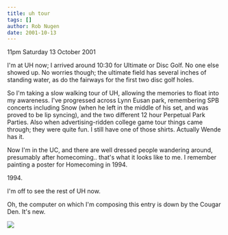 ```yaml
---
title: uh tour
tags: []
author: Rob Nugen
date: 2001-10-13
---
```


<p class=date>11pm Saturday 13 October 2001</p>

<p>I'm at UH now; I arrived around 10:30 for Ultimate
or Disc Golf.  No one else showed up.  No worries
though; the ultimate field has several inches of
standing water, as do the fairways for the first two
disc golf holes.</p>

<p>So I'm taking a slow walking tour of UH, allowing
the memories to float into my awareness.  I've
progressed across Lynn Eusan park, remembering SPB
concerts including Snow (when he left in the middle of
his set, and was proved to be lip syncing), and the
two different 12 hour Perpetual Park Parties.  Also
when advertising-ridden college game tour things came
through; they were quite fun.  I still have one of
those shirts. Actually Wende has it.</p>

<p>Now I'm in the UC, and there are well dressed
people wandering around, presumably after homecoming..
 that's what it looks like to me.  I remember painting
a poster for Homecoming in 1994.</p>

<p>1994.</p>

<p>I'm off to see the rest of UH now.</p>

<p>Oh, the computer on which I'm composing this entry
is down by the Cougar Den.  It's new.</p>

<p><img src="/images/rob/wL-ROB.gif"/></p>
